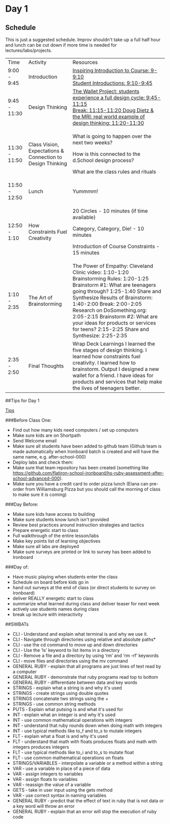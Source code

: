 # Day 1

## Schedule

This is just a suggested schedule. Improv shouldn't take up a full half hour and lunch can be cut down if more time is needed for lectures/labs/projects.

<table>
    <tr>
        <td>Time</td>
        <td>Activity</td>
        <td>Resources</td>
    </tr>
    <tr>
        <td>9:00 - 9:45</td>
        <td>Introduction</td>
        <td>
            <a href="#" > Inspiring Introduction to Course: 9-9:10</a> 
            <br>
            <a href="#">Student Introductions: 9:10-9:45</a>
        </td>
    </tr>
    <tr>
        <td>9:45 - 11:30</td>
        <td>Design Thinking</td>
        <td>
            <a href="#">The Wallet Project: students experience a full design cycle: 9:45-11:15</a>
            <br>
           <a href="#"> Break: 11:15-11:20 </a>
           <a href="#"> Doug Dietz & the MRI: real world example of design thinking: 11:20-11:30</a>
        </td>
    </tr>
    <tr>
        <td>11:30 - 11:50</td>
        <td>Class Vision, Expectations & Connection to Design Thinking</td>
        <td>
            <p> What is going to happen over the next two weeks?</p>
            <p>How is this connected to the d.School design process? </p>
            <p>What are the class rules and rituals</p>
        </td>
    </tr>
    <tr>
        <td>11:50 - 12:50</td>
        <td>Lunch</td>
        <td>
            <p>Yummmm!</p>
        </td>
    </tr>
    <tr>
        <td>12:50 - 1:10</td>
        <td>How Constraints Fuel Creativity</td>
        <td>
           <p>20 Circles - 10 minutes (if time available)</p>
          <p>Category, Category, Die! - 10 minutes</p>
          <p>Introduction of Course Constraints - 15 minutes</p>
        </td>
    </tr>
    <tr>
        <td>1:10 - 2:35</td>
        <td>The Art of Brainstorming</td>
        <td>
            The Power of Empathy: Cleveland Clinic video: 1:10-1:20
            Brainstorming Rules: 1:20-1:25
            Brainstorm #1: What are teenagers going through? 1:25-1:40
            Share and Synthesize Results of Brainstorm: 1:40-2:00
            Break: 2:00-2:05
            Research on DoSomething.org: 2:05-2:15 
            Brainstorm #2: What are your ideas for products or services for teens? 2:15-2:25
            Share and Synthesize: 2:25-2:35
        </td>
    </tr>
    <tr>
        <td>2:35 - 2:50</td>
        <td>Final Thoughts</td>
        <td>
            Wrap Deck
            Learnings
              I learned the five stages of design thinking.
              I learned how constraints fuel creativity.
              I learned how to brainstorm.
            Output
              I designed a new wallet for a friend.
              I have ideas for products and services that help make the lives of teenagers better.
        </td>
    </tr>
</table>

##Tips for Day 1

[Tips](https://docs.google.com/a/flatironschool.com/document/d/1q9xnXgAWXJPaBx358NytoHF4yKStTCphlVpFpazGkjM)

###Before Class One:
+ Find out how many kids need computers / set up computers
+ Make sure kids are on Shortpath
+ Send Welcome email
+ Make sure all students have been added to github team (Github team is made automatically when Ironboard batch is created and will have the same name, e.g. after-school-000)
+ Deploy labs and check them:
+ Make sure that team repository has been created (something like https://github.com/flatiron-school-ironboard/hs-ruby-assessment-after-school-advanced-000).
+ Make sure you have a credit card to order pizza lunch (Elana can pre-order from Williamsburg Pizza but you should call the morning of class to make sure it is coming)

###Day Before:
+ Make sure kids have access to building
+ Make sure students know lunch isn't provided
+ Review best practices around instruction strategies and tactics
+ Prepare energetic start to class
+ Full walkthrough of the entire lesson/labs
+ Make key points list of learning objectives
+ Make sure all labs are deployed
+ Make sure surveys are printed or link to survey has been added to Ironboard 

###Day of:
+ Have music playing when students enter the class
+ Schedule on board before kids go in
+ hand out surveys at the end of class (or direct students to survey on Ironboard)
+ deliver REALLY energetic start to class
+ summarize what learned during class and deliver teaser for next week
+ actively use students names during class
+ break up lecture with interactivity


##SWBATs
+ CLI ‐ Understand and explain what terminal is and why we use it.
+ CLI ‐ Navigate through directories using relative and absolute paths*
+ CLI ‐ use the cd command to move up and down directories
+ CLI ‐ Use the ‘ls’ keyword to list items in a directory
+ CLI ‐ Remove a file and a directory by using ‘rm’ and ‘rm ‐rf’ keywords
+ CLI ‐ move files and directories using the mv command
+ GENERAL RUBY ‐ explain that all programs are just lines of text read by a computer
+ GENERAL RUBY ‐ demonstrate that ruby programs read top to bottom
+ GENERAL RUBY ‐ differentiate between data and key words
+ STRINGS ‐ explain what a string is and why it's used
+ STRINGS ‐ create strings using double quotes
+ STRINGS concatenate two strings using the +
+ STRINGS ‐ use common string methods
+ PUTS ‐ Explain what putsing is and what it's used for
+ INT ‐ explain what an integer is and why it's used
+ INT ‐ use common mathematical operations with integers
+ INT ‐ understand that ruby rounds down when doing math with integers
+ INT ‐ use typical methods like to_f and to_s to mutate integers
+ FLT ‐ explain what a float is and why it's used
+ FLT ‐ understand that math with floats produces floats and math with integers produces integers
+ FLT ‐ use typical methods like to_i and to_s to mutate float
+ FLT ‐ use common mathematical operations on floats
+ STRINGS/VARIABLES ‐ interpolate a variable or a method within a string
+ VAR ‐ use a variable in place of a piece of data
+ VAR ‐ assign integers to variables
+ VAR ‐ assign floats to variables
+ VAR ‐ reassign the value of a variable
+ GETS ‐ take in user input using the gets method
+ VAR ‐ use correct syntax in naming variables
+ GENERAL RUBY ‐ predict that the effect of text in ruby that is not data or a key word will throw an error
+ GENERAL RUBY ‐ explain that an error will stop the execution of ruby code

